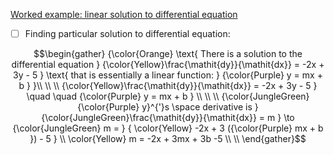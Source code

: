 [Worked example: linear solution to differential equation](https://www.khanacademy.org/math/differential-equations/first-order-differential-equations/differential-equations-intro/v/finding-particular-linear-solution-to-differential-equation)


- [ ] Finding particular solution to differential equation:

```math
\begin{gather}
{\color{Orange} \text{ There is a solution to the differential equation } {\color{Yellow}\frac{\mathit{dy}}{\mathit{dx}} = -2x + 3y - 5 } \text{ that is essentially a linear function: } {\color{Purple} y = mx + b } }\\
\\
\\
{\color{Yellow}\frac{\mathit{dy}}{\mathit{dx}} = -2x + 3y - 5 } \quad \quad {\color{Purple} y = mx + b } \\
\\
\\
{\color{JungleGreen}{\color{Purple} y}^{'}s \space derivative is } {\color{JungleGreen}\frac{\mathit{dy}}{\mathit{dx}} = m } \to {\color{JungleGreen} m = } { \color{Yellow} -2x + 3 ({\color{Purple} mx + b }) - 5 } \\
\color{Yellow} m = -2x + 3mx + 3b -5 \\
\\

\end{gather}
```


